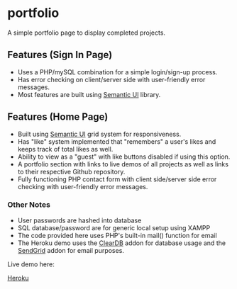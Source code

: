 # portfolio

A simple portfolio page to display completed projects.

## Features (Sign In Page)

* Uses a PHP/mySQL combination for a simple login/sign-up process.
* Has error checking on client/server side with user-friendly error messages.
* Most features are built using [Semantic UI](http://semantic-ui.com/) library.

## Features (Home Page)

* Built using [Semantic UI](http://semantic-ui.com/) grid system for responsiveness.
* Has "like" system implemented that "remembers" a user's likes and keeps track of total likes as well.
* Ability to view as a "guest" with like buttons disabled if using this option.
* A portfolio section with links to live demos of all projects as well as links to their respective Github repository.
* Fully functioning PHP contact form with client side/server side error checking with user-friendly error messages.

### Other Notes

* User passwords are hashed into database
* SQL database/password are for generic local setup using XAMPP
* The code provided here uses PHP's built-in mail() function for email
* The Heroku demo uses the [ClearDB](https://elements.heroku.com/addons/cleardb) addon for database usage and the [SendGrid](https://elements.heroku.com/addons/sendgrid) addon for email purposes.

Live demo here:

[Heroku](https://mattsportfolio.herokuapp.com/)
